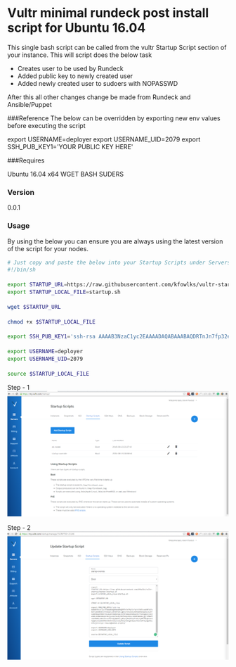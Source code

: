 # Vultr minimal rundeck post install script for Ubuntu 16.04

This single bash script can be called from the vultr Startup Script section of your instance. This will script does the below task

+ Creates user to be used by Rundeck
+ Added public key to newly created user
+ Added newly created user to sudoers with NOPASSWD
 
After this all other changes change be made from Rundeck and Ansible/Puppet

###Reference
The below can be overridden by exporting new env values before executing the script

export USERNAME=deployer
export USERNAME_UID=2079
export SSH_PUB_KEY1='YOUR PUBLIC KEY HERE'

###Requires

Ubuntu 16.04 x64
WGET
BASH
SUDERS

### Version
0.0.1

### Usage

By using the below you can ensure you are always using the latest version of the script for your nodes.

```bash
# Just copy and paste the below into your Startup Scripts under Servers. 
#!/bin/sh

export STARTUP_URL=https://raw.githubusercontent.com/kfowlks/vultr-startup/master/startup.sh
export STARTUP_LOCAL_FILE=startup.sh

wget $STARTUP_URL

chmod +x $STARTUP_LOCAL_FILE

export SSH_PUB_KEY1='ssh-rsa AAAAB3NzaC1yc2EAAAADAQABAAABAQDRTnJn7fp32e3pitCOW5vuo4NB3wZw4arz286mk4CR/PzNyQvLE4YBKhSKCLg0Cw7iP2E8xLmUtDemjEKQZALzGZRTCDQN4Qqs4M0NFYiL1G5kYA806R6qCVxjhrQG85AK0AW5nk/rVw4IgD2/y4ojmhGCvbdW9nN522r8nZjs4d175nMyJRfohOqrNZAz/dD1Ph8U5kljg/Jz80A4t6x9E6Rl+8VolKnvo7U/k4yGWOhxsj6KutqFmdJVaiP+UCL9y8FeM4qHsVe5MpQGN+RxANhDf0OiMHZh9l0ani2Gqf3HyCbHJgE98aA1TNxVi0fJUy0gOfAsM7hzj3TxY5yR FOWLKS@AVPHR-2F1SP32'

export USERNAME=deployer
export USERNAME_UID=2079

source $STARTUP_LOCAL_FILE
```
Step - 1 
![Alt text](/vultr-shot1.PNG?raw=true "Vultr Startup Scripts")

Step - 2
![Alt text](/vultr-shot2.PNG?raw=true "Vultr Startup Scripts - Editor")
